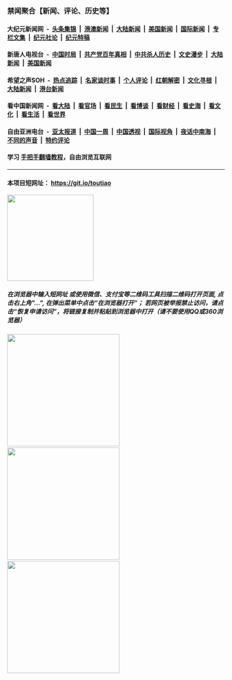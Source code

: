 ### 禁闻聚合【新闻、评论、历史等】

#### 大纪元新闻网 &nbsp;-&nbsp; [头条集锦](indexes/E头条集锦.md?t=02090144) &nbsp;|&nbsp; [港澳新闻](indexes/E港澳新闻.md?t=02090144)  &nbsp;|&nbsp; [大陆新闻](indexes/E大陆新闻.md?t=02090144) &nbsp;|&nbsp; [美国新闻](indexes/E美国新闻.md?t=02090144) &nbsp;|&nbsp; [国际新闻](indexes/E国际新闻.md?t=02090144) &nbsp;|&nbsp; [专栏文集](indexes/E专栏文集.md?t=02090144) &nbsp;|&nbsp; [纪元社论](indexes/E纪元社论.md?t=02090144) &nbsp;|&nbsp; [纪元特稿](indexes/E纪元特稿.md?t=02090144) 

#### 新唐人电视台 &nbsp;-&nbsp; [中国时局](indexes/N中国时局.md?t=02090144) &nbsp;|&nbsp; [共产党百年真相](indexes/N共产党百年真相.md?t=02090144) &nbsp;|&nbsp; [中共杀人历史](indexes/N中共杀人历史.md?t=02090144) &nbsp;|&nbsp; [文史漫步](indexes/N文史漫步.md?t=02090144) &nbsp;|&nbsp; [大陆新闻](indexes/N大陆新闻.md?t=02090144) &nbsp;|&nbsp; [美国新闻](indexes/N美国新闻.md?t=02090144)

#### 希望之声SOH &nbsp;-&nbsp; [热点追踪](indexes/H热点追踪.md?t=02090144) &nbsp;|&nbsp; [名家谈时事](indexes/H名家谈时事.md?t=02090144) &nbsp;|&nbsp; [个人评论](indexes/H个人评论.md?t=02090144)  &nbsp;|&nbsp; [红朝解密](indexes/H红朝解密.md?t=02090144) &nbsp;|&nbsp; [文化寻根](indexes/H文化寻根.md?t=02090144) &nbsp;|&nbsp; [大陆新闻](indexes/H大陆新闻.md?t=02090144) &nbsp;|&nbsp; [港台新闻](indexes/H港台新闻.md?t=02090144)

#### 看中国新闻网 &nbsp;-&nbsp; [看大陆](indexes/S看大陆.md?t=02090144) &nbsp;|&nbsp; [看官场](indexes/S看官场.md?t=02090144) &nbsp;|&nbsp; [看民生](indexes/S看民生.md?t=02090144)  &nbsp;|&nbsp; [看博谈](indexes/S看博谈.md?t=02090144) &nbsp;|&nbsp; [看财经](indexes/S看财经.md?t=02090144) &nbsp;|&nbsp; [看史海](indexes/S看史海.md?t=02090144) &nbsp;|&nbsp; [看文化](indexes/S看文化.md?t=02090144) &nbsp;|&nbsp; [看生活](indexes/S看生活.md?t=02090144) &nbsp;|&nbsp; [看世界](indexes/S看世界.md?t=02090144)

#### 自由亚洲电台 &nbsp;-&nbsp; [亚太报道](indexes/R亚太报道.md?t=02090144) &nbsp;|&nbsp; [中国一周](indexes/R中国一周.md?t=02090144) &nbsp;|&nbsp; [中国透视](indexes/R中国透视.md?t=02090144)  &nbsp;|&nbsp; [国际视角](indexes/R国际视角.md?t=02090144) &nbsp;|&nbsp; [夜话中南海](indexes/R夜话中南海.md?t=02090144) &nbsp;|&nbsp; [不同的声音](indexes/R不同的声音.md?t=02090144) &nbsp;|&nbsp; [特约评论](indexes/R特约评论.md?t=02090144)

#### 学习 [手把手翻墙教程](https://github.com/gfw-breaker/guides/wiki)，自由浏览互联网

----

#### 本项目短网址： https://git.io/toutiao
<img src="https://raw.githubusercontent.com/gfw-breaker/banned-news/master/scripts/img/qr.png" width="200px"/>  

##### 在浏览器中输入短网址 或使用微信、支付宝等二维码工具扫描二维码打开页面, 点击右上角"...", 在弹出菜单中点击“在浏览器打开”； 若网页被举报禁止访问，请点击“恢复申请访问”，将链接复制并粘贴到浏览器中打开（请不要使用QQ或360浏览器）

<img src="https://raw.githubusercontent.com/gfw-breaker/banned-news/master/scripts/img/1.png" width="260px"/> &nbsp; <img src="https://raw.githubusercontent.com/gfw-breaker/banned-news/master/scripts/img/2.png" width="260px"/> &nbsp; <img src="https://raw.githubusercontent.com/gfw-breaker/banned-news/master/scripts/img/3.png" width="260px"/>
